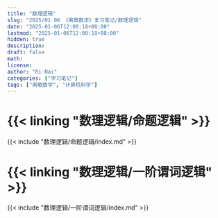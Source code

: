 ```yaml
---
title: "数理逻辑"
slug: "2025/01 06 《离散数学》复习笔记/数理逻辑"
date: "2025-01-06T12:00:18+08:00"
lastmod: "2025-01-06T12:00:18+08:00"
hidden: true
description:
draft: false
math:
license:
author: "Ri-Nai"
categories: ["学习笔记"]
tags: ["离散数学", "计算机科学"]
---
```

# {{< linking "数理逻辑/命题逻辑" >}}
{{< include "数理逻辑/命题逻辑/index.md" >}}

# {{< linking "数理逻辑/一阶谓词逻辑" >}}
{{< include "数理逻辑/一阶谓词逻辑/index.md" >}}
